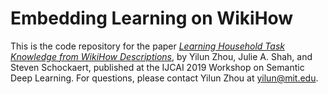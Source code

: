 # Embedding Learning on WikiHow

This is the code repository for the paper [*Learning Household Task Knowledge from WikiHow Descriptions*](https://arxiv.org/abs/1909.06414), by Yilun Zhou, Julie A. Shah, and Steven Schockaert, published at the IJCAI 2019 Workshop on Semantic Deep Learning. For questions, please contact Yilun Zhou at <yilun@mit.edu>. 
